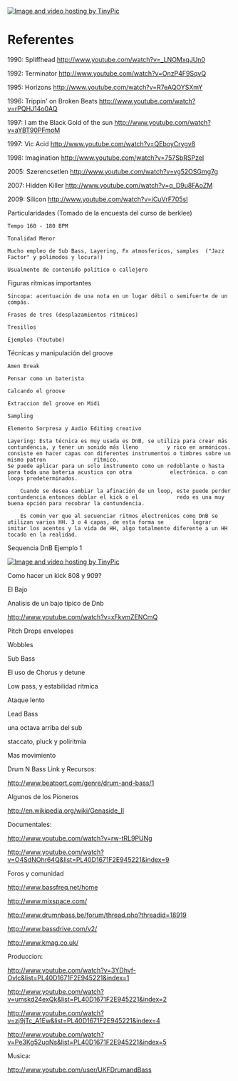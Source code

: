 

<a href="http://es.tinypic.com?ref=14ilvo1" target="_blank"><img src="http://i61.tinypic.com/14ilvo1.jpg" border="0" alt="Image and video hosting by TinyPic"></a>


# Referentes


1990: Spliffhead           http://www.youtube.com/watch?v=_LNOMxqJUn0

1992: Terminator           http://www.youtube.com/watch?v=OnzP4F9SqvQ

1995: Horizons         http://www.youtube.com/watch?v=R7eAQOYSXmY

1996: Trippin' on Broken Beats http://www.youtube.com/watch?v=rPQHJ14o0AQ

1997: I am the Black Gold of the sun  http://www.youtube.com/watch?v=aYBT90PFmoM

1997: Vic Acid         http://www.youtube.com/watch?v=QEboyCrygv8

1998: Imagination           http://www.youtube.com/watch?v=757SbRSPzeI

2005: Szerencsetlen        http://www.youtube.com/watch?v=vg52OSGmg7g

2007: Hidden Killer        http://www.youtube.com/watch?v=q_D9u8FAoZM

2009: Silicon            http://www.youtube.com/watch?v=iCuVrF705sI


Particularidades   (Tomado de la encuesta del curso de berklee)

	Tempo 160 - 180 BPM

	Tonalidad Menor

	Mucho empleo de Sub Bass, Layering, Fx atmosfericos, samples  ("Jazz Factor" y polimodos y locura!)     

	Usualmente de contenido político o callejero

              

    


                  

Figuras rítmicas importantes

	Sincopa: acentuación de una nota en un lugar débil o semifuerte de un compás.

	Frases de tres (desplazamientos rítmicos)

	Tresillos

	Ejemplos (Youtube)


                        

Técnicas y manipulación del groove

	Amen Break  

	Pensar como un baterista
	
	Calcando el groove

	Extraccion del groove en Midi           
	
	Sampling

	Elemento Sorpresa y Audio Editing creativo     

	Layering: Esta técnica es muy usada es DnB, se utiliza para crear más contundencia, y tener un sonido más lleno         y rico en armónicos.  consiste en hacer capas con diferentes instrumentos o timbres sobre un mismo patron               rítmico. 
	Se puede aplicar para un solo instrumento como un redoblante o hasta para toda una bateria acustica con otra            electrónica. o con  loops predeterminados.

        Cuando se desea cambiar la afinación de un loop, este puede perder contundencia entonces doblar el kick o el            redo es una muy buena opción para recobrar la contundencia.

        Es común ver que al secuenciar ritmos electronicos como DnB se utilizan varios HH. 3 o 4 capas, de esta forma se         lograr imitar los acentos y la vida de HH, algo totalmente diferente a un HH tocado en la realidad.

Sequencia DnB Ejemplo 1      

<a href="http://es.tinypic.com?ref=29pauqg" target="_blank"><img src="http://i58.tinypic.com/29pauqg.jpg" border="0" alt="Image and video hosting by TinyPic"></a>

Como hacer un  kick 808 y 909?

                              

El Bajo

Analisis de un bajo típico de Dnb

http://www.youtube.com/watch?v=xFkvmZENCmQ    

Pitch Drops envelopes

Wobbles                   

   
Sub Bass                 

El uso de Chorus y detune        

Low pass, y estabilidad rítmica

Ataque lento

    

Lead Bass

una octava arriba del sub

staccato, pluck y poliritmia  

Mas movimiento

Drum N Bass Link y Recursos:

http://www.beatport.com/genre/drum-and-bass/1

Algunos de los Pioneros

http://en.wikipedia.org/wiki/Genaside_II

Documentales:

http://www.youtube.com/watch?v=rw-tRL9PUNg

http://www.youtube.com/watch?v=O4SdNOhr64Q&list=PL40D1671F2E945221&index=9

Foros y comunidad

http://www.bassfreq.net/home

http://www.mixspace.com/

http://www.drumnbass.be/forum/thread.php?threadid=18919

http://www.bassdrive.com/v2/

http://www.kmag.co.uk/

Produccion:

http://www.youtube.com/watch?v=3YDhvf-Ovlc&list=PL40D1671F2E945221&index=1

http://www.youtube.com/watch?v=umskd24exQk&list=PL40D1671F2E945221&index=2

http://www.youtube.com/watch?v=zj9jTc_A1Ew&list=PL40D1671F2E945221&index=4

http://www.youtube.com/watch?v=Pe3Kg52uqNs&list=PL40D1671F2E945221&index=5              

Musica:

http://www.youtube.com/user/UKFDrumandBass

